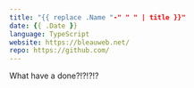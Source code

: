 ```yaml
---
title: "{{ replace .Name "-" " " | title }}"
date: {{ .Date }}
language: TypeScript
website: https://bleauweb.net/
repo: https://github.com/
---
```

What have a done?!?!?!?